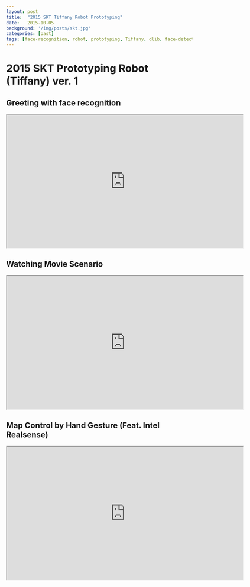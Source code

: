 ```yaml
---
layout: post
title:  "2015 SKT Tiffany Robot Prototyping"
date:   2015-10-05
background: '/img/posts/skt.jpg'
categories: [past]
tags: [face-recognition, robot, prototyping, Tiffany, dlib, face-detection]
---
```


2015 SKT Prototyping Robot (Tiffany) ver. 1
============================================

Greeting with face recognition
------------------------------------------------
<iframe src="https://drive.google.com/file/d/12OJ5N3WrHEc80gZYXtvQdF8A4j_uXAys_w/preview" width="640" height="360"></span></iframe>

Watching Movie Scenario
------------------------------------------------
<iframe src="https://drive.google.com/file/d/1yy5o1yhpO1mqsUoAuZX-zuLSRM3MCfR8kA/preview" width="640" height="360"></span></iframe>

Map Control by Hand Gesture (Feat. Intel Realsense)
------------------------------------------------
<iframe src="https://drive.google.com/file/d/1EzuG_LqoSUpqxH5_TViOPsJLH3cG7LEGSg/preview" width="640" height="360"></span></iframe>
